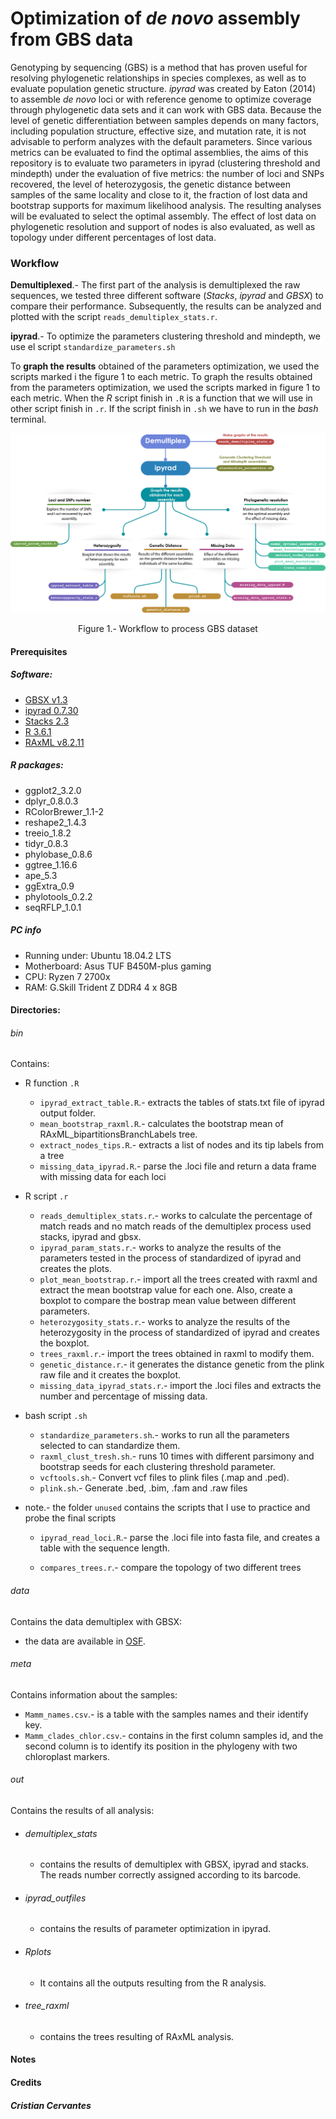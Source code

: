 # Optimization of *de novo* assembly from GBS data
Genotyping by sequencing (GBS) is a method that has proven useful for resolving phylogenetic relationships in species complexes, as well as to evaluate population genetic structure. *ipyrad* was created by Eaton (2014) to assemble *de novo* loci or with reference genome to optimize coverage through phylogenetic data sets and it can work with GBS data. Because the level of genetic differentiation between samples depends on many factors, including population structure, effective size, and mutation rate, it is not advisable to perform analyzes with the default parameters. Since various metrics can be evaluated to find the optimal assemblies, the aims of this repository is to evaluate two parameters in ipyrad (clustering threshold and mindepth) under the evaluation of five metrics: the number of loci and SNPs recovered, the level of heterozygosis, the genetic distance between samples of the same locality and close to it, the fraction of lost data and bootstrap supports for maximum likelihood analysis. The resulting analyses will be evaluated to select the optimal assembly. The effect of lost data on phylogenetic resolution and support of nodes is also evaluated, as well as topology under different percentages of lost data.

### Workflow
**Demultiplexed**.- The first part of the analysis is demultiplexed the raw sequences, we tested three different software (*Stacks*, *ipyrad* and *GBSX*) to compare their performance. Subsequently, the results can be analyzed and plotted with the script `reads_demultiplex_stats.r`.

**ipyrad**.- To optimize the parameters clustering threshold and mindepth, we use el script `standardize_parameters.sh`

To **graph the results** obtained of the parameters optimization, we used the scripts marked i the figure 1 to each metric. To graph the results obtained from the parameters optimization, we used the scripts marked in figure 1 to each metric. When the *R* script finish in `.R` is a function that we will use in other script finish in `.r`. If the script finish in `.sh` we have to run in the *bash* terminal.

<p align="center">
<img src="Workflow_ipyrad_mamm_haag.jpg">
</p>
<p align="center">
Figure 1.- Workflow to process GBS dataset
</p>

#### Prerequisites

##### Software:
- [GBSX v1.3](https://github.com/GenomicsCoreLeuven/GBSX)
- [ipyrad 0.7.30](https://ipyrad.readthedocs.io/index.html)
- [Stacks 2.3](http://catchenlab.life.illinois.edu/stacks/)
- [R 3.6.1](https://www.r-project.org/)
- [RAxML v8.2.11](https://cme.h-its.org/exelixis/web/software/raxml/)

##### R packages:
- ggplot2_3.2.0
- dplyr_0.8.0.3
- RColorBrewer_1.1-2
- reshape2_1.4.3
- treeio_1.8.2
- tidyr_0.8.3
- phylobase_0.8.6
- ggtree_1.16.6
- ape_5.3
- ggExtra_0.9
- phylotools_0.2.2
- seqRFLP_1.0.1  

##### PC info
- Running under: Ubuntu 18.04.2 LTS
- Motherboard: Asus TUF B450M-plus gaming
- CPU: Ryzen 7 2700x
- RAM: G.Skill Trident Z DDR4 4 x 8GB

#### Directories:
###### bin
Contains:
  * R function `.R`
    * `ipyrad_extract_table.R`.- extracts the tables of stats.txt file of ipyrad output folder.
    * `mean_bootstrap_raxml.R`.- calculates the bootstrap mean of RAxML_bipartitionsBranchLabels tree.
    * `extract_nodes_tips.R`.- extracts a list of nodes and its tip labels from a tree
    * `missing_data_ipyrad.R`.-  parse the .loci file and return a data frame with missing data for each loci

  * R script `.r`
    *  `reads_demultiplex_stats.r`.-  works to calculate the percentage of match reads and no match reads of the demultiplex process used stacks, ipyrad and gbsx.
    * `ipyrad_param_stats.r`.- works to analyze the results of the parameters tested in the process of standardized of ipyrad and creates the plots.  
    * `plot_mean_bootstrap.r`.- import all the trees created with raxml and extract the mean bootstrap value for each one. Also,  create a boxplot to compare the bostrap mean value between different parameters.
    * `heterozygosity_stats.r`.- works to analyze the results of the heterozygosity in the process of standardized of ipyrad and creates the boxplot.
    * `trees_raxml.r`.- import the trees obtained in raxml to modify them.
    * `genetic_distance.r`.- it generates the distance genetic from the plink raw file and it creates the boxplot.
    * `missing_data_ipyrad_stats.r`.- import the .loci files and extracts the number and percentage of missing data.


  * bash script `.sh`
    * `standardize_parameters.sh`.- works to run all the parameters selected to can standardize them.
    * `raxml_clust_tresh.sh`.- runs 10 times with different parsimony and bootstrap seeds for each clustering threshold parameter.
    * `vcftools.sh`.- Convert vcf files to plink files (.map and .ped).
    * `plink.sh`.- Generate .bed, .bim, .fam and .raw files

* note.- the folder `unused` contains the scripts that I use to practice and probe the final scripts

    * `ipyrad_read_loci.R`.- parse the .loci file into fasta file, and creates a table with the sequence length.

    * `compares_trees.r`.- compare the topology of two different trees

###### data

Contains the data demultiplex with GBSX:
 * the data are available in [OSF](https://osf.io).

###### meta
Contains information about the samples:
 * `Mamm_names.csv`.- is a table with the samples names and their identify key.
 * `Mamm_clades_chlor.csv`.- contains in the first column samples id, and the second column is to identify its position in the phylogeny with two chloroplast markers.

###### out
Contains the results of all analysis:
  * ###### demultiplex_stats
     + contains the results of demultiplex with GBSX, ipyrad and stacks. The reads number correctly assigned according to its barcode.
  * ###### ipyrad_outfiles
     + contains the results of parameter optimization in ipyrad.
  * ###### Rplots
     + It contains all the outputs resulting from the R analysis.
  * ###### tree_raxml
     + contains the trees resulting of RAxML analysis.

#### Notes


#### Credits
##### Cristian Cervantes

